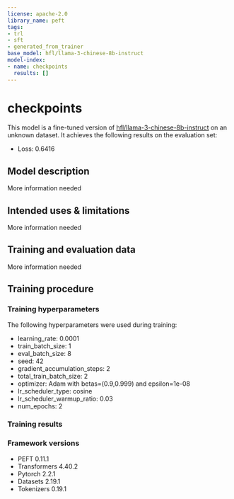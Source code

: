 ```yaml
---
license: apache-2.0
library_name: peft
tags:
- trl
- sft
- generated_from_trainer
base_model: hfl/llama-3-chinese-8b-instruct
model-index:
- name: checkpoints
  results: []
---
```


<!-- This model card has been generated automatically according to the information the Trainer had access to. You
should probably proofread and complete it, then remove this comment. -->

# checkpoints

This model is a fine-tuned version of [hfl/llama-3-chinese-8b-instruct](https://huggingface.co/hfl/llama-3-chinese-8b-instruct) on an unknown dataset.
It achieves the following results on the evaluation set:
- Loss: 0.6416

## Model description

More information needed

## Intended uses & limitations

More information needed

## Training and evaluation data

More information needed

## Training procedure

### Training hyperparameters

The following hyperparameters were used during training:
- learning_rate: 0.0001
- train_batch_size: 1
- eval_batch_size: 8
- seed: 42
- gradient_accumulation_steps: 2
- total_train_batch_size: 2
- optimizer: Adam with betas=(0.9,0.999) and epsilon=1e-08
- lr_scheduler_type: cosine
- lr_scheduler_warmup_ratio: 0.03
- num_epochs: 2

### Training results



### Framework versions

- PEFT 0.11.1
- Transformers 4.40.2
- Pytorch 2.2.1
- Datasets 2.19.1
- Tokenizers 0.19.1